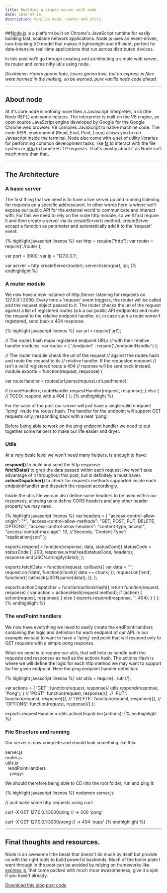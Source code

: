 ```yaml
---
title: Building a simple server with node
date: 2015-07-26
description: Vanilla node, router and utils.
---
```


##[Node.js](http://nodejs.org/) is a platform built on Chrome's JavaScript runtime for easily building fast, scalable network applications. Node.js uses an event-driven, non-blocking I/O model that makes it lightweight and efficient, perfect for data-intensive real-time applications that run across distributed devices.

In this post we'll go through creating and architecting a simple web server, its router and some nifty utils using node.

*Disclaimer: Haters gonna hate, lovers gonna love, but no express.js files were harmed in the making, so be warned, pure vanilla node code ahead.*

***

## About node

At it's core node is nothing more then a Javascript Interpreter, a cli (the Node REPL) and some helpers.
The Interpreter is built on the V8 engine, an open source JavaScript engine developed by Google for the Google Chrome web browser. V8 compiles JavaScript to native machine code. The node REPL environment (Read, Eval, Print, Loop) allows you to run Javascript inside the terminal. Node also come with a set of utility libraries for performing common development tasks, like [fs](https://nodejs.org/api/fs.html) to interact with the file system or [http](https://nodejs.org/api/http.html) to handle HTTP requests.
That's mostly about it as Node isn’t much more than that.

* * *

## The Architecture

### A basic server
The first thing that we need is to have a live server up and running listening for requests on a specific address:port. In other words here is where we'll expose our public API for the external world to communicate and interact with. For this we need to rely on the node http module, so we'll first require it and then create a server via its createServer() method. createServer accept a function as parameter and automatically add it to the 'request' event.

{% highlight javascript linenos %}
var http = require("http");
var router = require('./router');

var port = 3000;
var ip = '127.0.0.1';

var server = http.createServer(router);
server.listen(port, ip);
{% endhighlight %}

### A router module

We now have a new instance of http.Server listening for requests on 127.0.0.1:3000. Every time a 'request' event triggers, the router will be called and the request object passed to it. The router checks the url of the request against a list of registered routes (a.k.a our public API endpoints) and route the request to the relative endpoint handler, or, in case such a route weren't registered, send back a 404 response.

{% highlight javascript linenos %}
var url = require('url');

// The routes hash maps registered endpoint URLs
// with their relative handler modules.
var routes = {
  '/endpoint' : require('./endpointHandler')
};

// The router module check the url of the request
// against the routes hash and route the request to its
// relative handler. If the requested endpoint
// isn't a valid registered route a 404
// reponse will be sent back instead.
module.exports = function(request, response) {

  var routeHandler = routes[url.parse(request.url).pathname];

  if (routeHandler){
    routeHandler.requestHandler(request, response);
  } else {
    // TODO: respond with a 404
  }
};
{% endhighlight %}

For the sake of the post our server will just have a single valid endpoint '/ping' inside the routes hash. The handler for the endpoint will support GET requests only, responding back with a neat 'pong'.

Before being able to work on the ping endpoint handler we need to put together some helpers to make our life easier and dryer.

### Utils

At a very besic level we won't need many helpers, is enough to have:

**respond()** to build and send the http response.<br>
**fetchData()** to grab the data passed within each request (we won't take advantage of it throughout this post, but is definitely a must have).<br>
**actionDispatcher()** to check for requests methods supported inside each endpointHandler and dispatch the request accordingly.

Inside the utils file we can also define some headers to be used within our responses, allowing us to define CORS headers and any other header property we may need.

{% highlight javascript linenos %}
var headers = {
  "access-control-allow-origin": "*",
  "access-control-allow-methods": "GET, POST, PUT, DELETE, OPTIONS",
  "access-control-allow-headers": "content-type, accept",
  "access-control-max-age": 10, // Seconds.
  'Content-Type': "application/json"
};

exports.respond = function(response, data, statusCode){
  statusCode = statusCode || 200;
  response.writeHead(statusCode, headers);
  response.end(JSON.stringify(data));
};

exports.fetchData = function(request, callback){
  var data = "";
  request.on('data', function(chunk){
    data += chunk;
  });
  request.on('end', function(){
    callback(JSON.parse(data));
  });
};

exports.actionDispatcher = function(actionsHash){
  return function(request, response) {
    var action = actionsHash[request.method];
    if (action) {
      action(request, response);
    } else {
      exports.respond(response, '', 404);
    }
  }
};
{% endhighlight %}

### The endPoint handlers

We now have everything we need to easily create the endPointHandlers containing the logic and definition for each endpoint of our API. In our example we said to want to have a '/ping' end point that will respond only to GET requests with a simple pong response.

What we need is to require our utils, that will help us handle both the requests and responses as well as the actions hash. The actions Hash is where we will define the logic for each http method we may want to support for the given endpoint. Here the ping endpoint handler definition:

{% highlight javascript linenos %}
var utils = require('../utils');

var actions = {
   'GET': function(request, response){
     utils.respond(response, 'Pong');
   }
   // 'POST': function(request, response){},
   // 'PUT': function(request, response){},
   // 'DELETE': function(request, response){},
  // 'OPTIONS': function(request, response){}
};

exports.requestHandler = utils.actionDispatcher(actions);
{% endhighlight %}

### File Structure and running

Our server is now complete and should look something like this:

server.js<br>
router.js<br>
utils.js<br>
&nbsp;&nbsp;/endPointHandlers<br>
&nbsp;&nbsp;&nbsp;&nbsp;ping.js<br>

We should therefore being able to CD into the root folder, run and ping it:

{% highlight javascript linenos %}
nodemon server.js

// and make some http requests using curl:

curl -X GET 127.0.0.1:3000/ping
// -> 200 'pong'

curl -X GET 127.0.0.1:3000/pong
// -> 404 'oups'
{% endhighlight %}

* * *

## Final thoughts and resources.

Node is an awesome little beast that doesn't do much by itself but provide us with the right tools to build powerful backends. Much of the boiler plate I went through in the post can be avoided by relying on frameworks like [express.js](http://expressjs.com), that come packed with much moar awesomeness, give it a spin if you have't already.

[Download this blog post code](https://gist.github.com/nickbalestra/5c904e9cbe218ec6649c)
